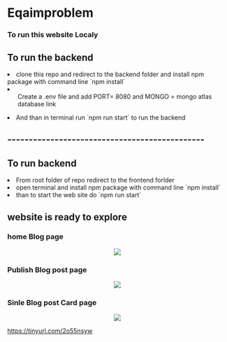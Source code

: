 # Eqaimproblem

<h3>To run this website Localy</h3>

<h2>To run the backend </h2>
<li>clone this repo and redirect to the backend folder and install npm package with command line `npm install`</li>
<li><ul>Create a .env file and add PORT= 8080 and MONGO = mongo atlas database link</ul> </li>
<li>And than in terminal run `npm run start` to run the backend</li>
<h2>----------------------------------------------</h2>
<h2>To run backend</h2>
<li>From root folder of repo redirect to the frontend forlder </li>
<li> open terminal and install npm package with command line `npm install`</li>
<li> than to start the web site do `npm run start`</li>
<h2>website is ready to explore</h2>


<h3>home Blog page </h3>
<p align="center"><a href="https://git.io/typing-svg"><img src="https://lh3.googleusercontent.com/J6E3fyYlin__e1dkTwWbYfCidcuKe30OF9QQ_fXa5gQcXx8cKpaXqXcwXGWlRmTXLNCQPefUO7AgaCRbcx__CWpmuaGepS8dIx5SpCAgjb20X2XzUVJJG6ja2ZBSuLvFCo8fU6RAxAEKHFDOOzmCAv5tiwXt5sDwGfqaeE4F_G8_dwfkQKN7yUAXVgGxo7WbwmPu5AC7Hsw-q7cKVBEbQ_FkKF5cJgOnrQWXJWw4Ot_AYy4oqD4HAq7h7f4z735DhrJ82QspLrXhe0xigXiAPP4U4ZMEd3C9V34TPKG3mC3PlHZMLtgz3t1bXS5tDImacjJK4_nfxVjRq8t5DupJL3q7oA3fgeJEv76-UkPXyQAYqnpxic5epeeiFAW7MOTWvgzV8_mXtsxpRlPBjSlWkO12sCw0EuR-FeCtoMBtOXKsUVkGJmDipDKFXSVfNgvCVYJ2FN7G8k7LF7Wx4PGS1YtJvMb3zJfnUCJEMCy1eElmsD78fRNQpbBZB0--ooIcAMIMNBGlZac09M_c1fBZVGcGCXyMoePOxd3BZDOZbwKWVXOyQyDER-ZdonrfLkFZ-pRs0RWt3xM_Q8Uf-unQBSCIEZ8MCd6jhe0KMFK4_gUtSvUCH-g7_ooVMjEmkBCTNUhoXRaj2D0-7Z5vQryqsqF-9CXeSGBeHdfu214YiIPXjLl4PXRUPUF5bRts2ZIXPVQdQDuzcUQkAoG4BWRj3wuKO1OdaJZqcWrptVtOy-xuVtFbwbNPQHE046lnqPpH2qB9C1G-vHoWSoKh4Hyz9aEDzbOAzCYtgvgQm6If-TsGDAf6n3sVhnElpHDe4t0ToH0jJDfXCidgwEPnwZ9WbnAuogKghsJLmirQb99q2w4NPyh3ngoK1ZotVdWmv_xgUSEGb8NPoyeFmOgqkll4biT9cq9iaK1RCcNL9--E7gmztg=w1920-h892-no?authuser=0" /></a></p>

<h3>Publish Blog post page </h3>
<p align="center"><a href="https://git.io/typing-svg"><img src="https://lh3.googleusercontent.com/JqyCgM8U9YK2ynSa7fm3ZYgDXlQbneLBTwLiD6y3XIEFJmKaKTcZH-YLXvLpZXWQOPcFdX4NTWmIb-6Gbybo97nfNI7OhDMB6BdyHVFKrVA7Cig5GJyHKUqq3BoEFtu7ZcZA9bg93YXQbC4GiGHXFrsExRsa7-GgWJL-dxO0EyQ03V4MQ-XYX1V6T8P167DzX8QhtOGILYngbNvA4D7z0KxlKrsssy7pPyJyocy12uUOpANl1d14aJJWBb2KkfsW6JTWZe8VKyIPdETIxnJmP5S-qlY_8Zwcs_9EJzSv3BPvYzatPc5zJHtnF_l8Ot1Hxzf7jEjsBoUY2J86c1S-T9AXQYyKC4LAkreots5-2Pv_8jyrf5j8k0MhrPNCl3qAx3hrmo0COn3X4KCQsXAvEdXmSkdZmPyrgsBSYH08T1Ir7xQeEW6uvp71G206y_rHMM5EbVI351dgFOPlhg5qfTkPDeuQ5S34i7CNNv8MnVJOhrWzoRGF1v17y9XYBy2cHSZXTAr95fMf4qyjz6_oCo1hCdtJ5IeT0m19iQEAaQsjqx-rP_2WiVQubB31AkIJbRBUN57QRrxjJQGS-NGlp76Xc6xLLm8AWjo0wZokrLZN_JemmWrZp_e4m80UrB73qfxNpQozkH6C8lnevBGg65Rzs26bcRktoVfUx88BKjWnBj32PciDR3g8ySbAr72Gx6-dtVu1KBkDIx83ERlc1Z3GTumP9eEw1qoPf6ZDFl04p16_R14hrF1AErZFhzVfI92y3ruTd9eHP8HslpU3aYQLPCd4d3GSOGY9VXlhndUWHwqQEGbgD11QCa1IjPpwbN1CNxGwtT3S9jR_7Pq4u3ZJbTxhqurNYuwTiriK9WWDC-pb038ydW7lFDIKo1jJb5K0exwdcmwwp4ZtRuAQssdpndxPkes_YHyar4hfc9Y3ag=w1920-h892-no?authuser=0" /></a></p>

<h3>Sinle Blog post Card page</h3>
<p align="center"><a href="https://git.io/typing-svg"><img src="https://lh3.googleusercontent.com/SjEwimlnhOu7Tu6SmEXN5OF_-njFu_Rg5ym1XUCCXouoD7iGDfPMxUs4cyMDiCKh5z6JCKK1EpX4yA_6hdDxNEmH9TxEV9nSBSapCBKaaWj3S7LQ7yCOetxA-c6dc_EZBqk1f55SXYX-ibF2Qcn4jrSJcMffSo7NIqZ5E5GQGx1i1uZX90JXhlgHxutsjrlojd-Whhx0C5NWP9_Ty8UFR50uG7wSAwEoWW-1WEWoK5sWBTwU_vN2DDeCKJBeTBVo1zJjyprbDgOSqeLMFKhmAEGJ_VXJdGDpX77Pw3GBP-Edn0aY_dENggMaIhXyGgXc-Q-h8spdlSQksh6yq61a1ferA_69blAHt0LevLOpXTo7rMEfX_UY4yqH3KJTvmPEq3QYI2dSjpo26TbjPlXWFBPi9ee1H8XR3IFzpeiBkr3RQNul1c5JTpKPn1EJhtS1salicuA1EQkCwihbNKWieYWS4QptoS43ihk9tANTs6KkqAS3Z64WFQl1On57s8Xdjxaz1a2vK9ezywmDghcyYQpGw6xnWz7bdEp3B0MxYxyywwvIxN-RclUSLHRuFOSjvwShxku3vVDbfOyBuguoc_6MLRoAzRtWc-TAR8m-Lf2mvxIAbJCjZPm-nITQs28AJRrvbaAUvp0akQB156ZjnIWvPP5FTel5YBUUe4oAG1acB42JrrfDdFlPgxy2krQIYvwvqtwlr54WThfTBT3ANBeoJ6Qa4RGYHLSkb0H_By2sGVN8dqZybaY20xyZGdjaFMjO6TnORxHnxo0aUC6GQJXa2gQVQFt_uq1Iz7_M8te0gMyl8VqzuYBZdVU_NVWtX0JklLzjIMT6xvOvRDXH3jI1j-MkdBEREwWxRJaVVFDIJ289D-XYJGdlmOWeJJXmb78PIRz6Th-ux8FqqrmLDH0EH509DcPLFqU5y-aRPiyJ7g=w1920-h892-no?authuser=0" /></a></p>

https://tinyurl.com/2o55nsyw

